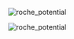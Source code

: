 ![roche_potential](https://github.com/user-attachments/assets/d83c5715-bdfe-403b-a25f-180a78550ed1)


![roche_potential](https://github.com/user-attachments/assets/a4f18d0e-2535-4397-ae88-36afed05686a)
